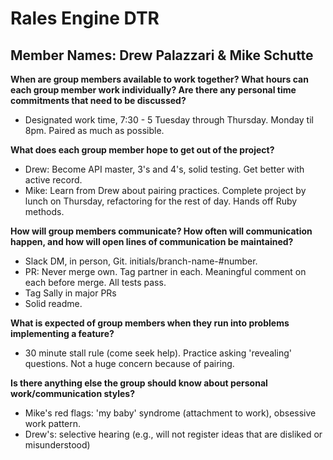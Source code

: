 # Rales Engine DTR

  ## Member Names: **Drew Palazzari & Mike Schutte**

**When are group members available to work together? What hours can each group member work individually? Are there any personal time commitments that need to be discussed?**

  * Designated work time, 7:30 - 5 Tuesday through Thursday. Monday til 8pm. Paired as much as possible.

**What does each group member hope to get out of the project?**

  * Drew: Become API master, 3's and 4's, solid testing. Get better with active record.
  * Mike: Learn from Drew about pairing practices. Complete project by lunch on Thursday, refactoring for the rest of day. Hands off Ruby methods.

**How will group members communicate? How often will communication happen, and how will open lines of communication be maintained?**

  * Slack DM, in person, Git. initials/branch-name-#number.
  * PR: Never merge own. Tag partner in each. Meaningful comment on each before merge. All tests pass.
  * Tag Sally in major PRs
  * Solid readme.

**What is expected of group members when they run into problems implementing a feature?**

  * 30 minute stall rule (come seek help). Practice asking 'revealing' questions. Not a huge concern because of pairing.

**Is there anything else the group should know about personal work/communication styles?**

  * Mike's red flags: 'my baby' syndrome (attachment to work), obsessive work pattern.
  * Drew's: selective hearing (e.g., will not register ideas that are disliked or misunderstood)

